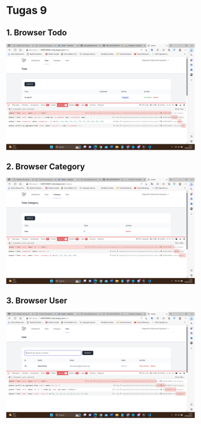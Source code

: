 # Tugas 9

## 1. Browser Todo
![Alt text](screenshot/tugas9/browser_todo.png)
## 2. Browser Category
![Alt text](screenshot/tugas9/browser_category.png)
## 3. Browser User
![Alt text](screenshot/tugas9/browser_user.png)
